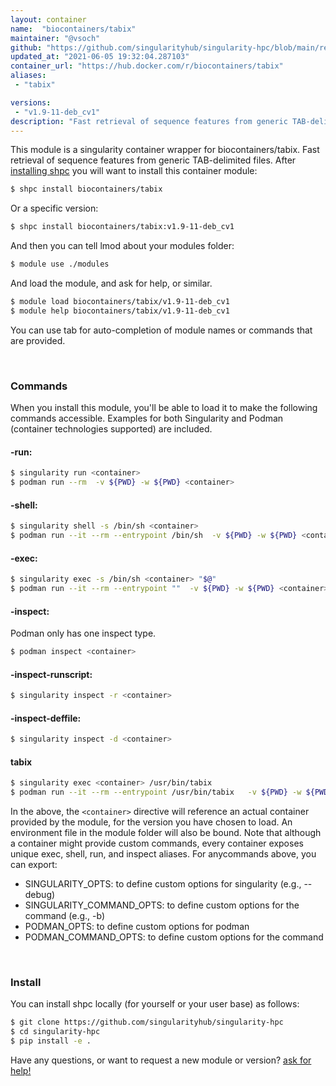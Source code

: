 ```yaml
---
layout: container
name:  "biocontainers/tabix"
maintainer: "@vsoch"
github: "https://github.com/singularityhub/singularity-hpc/blob/main/registry/biocontainers/tabix/container.yaml"
updated_at: "2021-06-05 19:32:04.287103"
container_url: "https://hub.docker.com/r/biocontainers/tabix"
aliases:
 - "tabix"

versions:
 - "v1.9-11-deb_cv1"
description: "Fast retrieval of sequence features from generic TAB-delimited files."
---
```


This module is a singularity container wrapper for biocontainers/tabix.
Fast retrieval of sequence features from generic TAB-delimited files.
After [installing shpc](#install) you will want to install this container module:

```bash
$ shpc install biocontainers/tabix
```

Or a specific version:

```bash
$ shpc install biocontainers/tabix:v1.9-11-deb_cv1
```

And then you can tell lmod about your modules folder:

```bash
$ module use ./modules
```

And load the module, and ask for help, or similar.

```bash
$ module load biocontainers/tabix/v1.9-11-deb_cv1
$ module help biocontainers/tabix/v1.9-11-deb_cv1
```

You can use tab for auto-completion of module names or commands that are provided.

<br>

### Commands

When you install this module, you'll be able to load it to make the following commands accessible.
Examples for both Singularity and Podman (container technologies supported) are included.

#### -run:

```bash
$ singularity run <container>
$ podman run --rm  -v ${PWD} -w ${PWD} <container>
```

#### -shell:

```bash
$ singularity shell -s /bin/sh <container>
$ podman run --it --rm --entrypoint /bin/sh  -v ${PWD} -w ${PWD} <container>
```

#### -exec:

```bash
$ singularity exec -s /bin/sh <container> "$@"
$ podman run --it --rm --entrypoint ""  -v ${PWD} -w ${PWD} <container> "$@"
```

#### -inspect:

Podman only has one inspect type.

```bash
$ podman inspect <container>
```

#### -inspect-runscript:

```bash
$ singularity inspect -r <container>
```

#### -inspect-deffile:

```bash
$ singularity inspect -d <container>
```


#### tabix
       
```bash
$ singularity exec <container> /usr/bin/tabix
$ podman run --it --rm --entrypoint /usr/bin/tabix   -v ${PWD} -w ${PWD} <container> -c " $@"
```



In the above, the `<container>` directive will reference an actual container provided
by the module, for the version you have chosen to load. An environment file in the
module folder will also be bound. Note that although a container
might provide custom commands, every container exposes unique exec, shell, run, and
inspect aliases. For anycommands above, you can export:

 - SINGULARITY_OPTS: to define custom options for singularity (e.g., --debug)
 - SINGULARITY_COMMAND_OPTS: to define custom options for the command (e.g., -b)
 - PODMAN_OPTS: to define custom options for podman
 - PODMAN_COMMAND_OPTS: to define custom options for the command

<br>
  
### Install

You can install shpc locally (for yourself or your user base) as follows:

```bash
$ git clone https://github.com/singularityhub/singularity-hpc
$ cd singularity-hpc
$ pip install -e .
```

Have any questions, or want to request a new module or version? [ask for help!](https://github.com/singularityhub/singularity-hpc/issues)